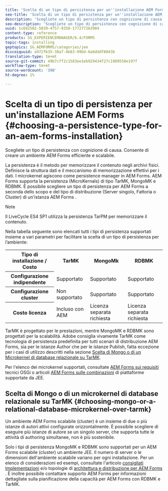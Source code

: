 ```yaml
---
title: 'Scelta di un tipo di persistenza per un''installazione AEM Forms '
seo-title: 'Scelta di un tipo di persistenza per un''installazione AEM Forms '
description: 'Scegliete un tipo di persistenza con cognizione di causa. Consente di creare un ambiente AEM Forms  efficiente e scalabile. '
seo-description: 'Scegliete un tipo di persistenza con cognizione di causa. Consente di creare un ambiente AEM Forms efficiente e scalabile . '
uuid: 1c692502-5039-4757-9358-1772772b3904
content-type: reference
products: SG_EXPERIENCEMANAGER/6.4/FORMS
topic-tags: installing
geptopics: SG_AEMFORMS/categories/jee
discoiquuid: a972fb35-38a7-4b83-99bd-6a6dddf8043b
translation-type: tm+mt
source-git-commit: 49b7cff2c1583ee1eb929434f27c1989558e197f
workflow-type: tm+mt
source-wordcount: '398'
ht-degree: 1%

---
```



# Scelta di un tipo di persistenza per un&#39;installazione AEM Forms  {#choosing-a-persistence-type-for-an-aem-forms-installation}

Scegliete un tipo di persistenza con cognizione di causa. Consente di creare un ambiente AEM Forms  efficiente e scalabile.

La persistenza è il metodo per memorizzare il contenuto negli archivi fisici. Definisce la struttura dati e il meccanismo di memorizzazione effettivi per i dati. I microkernel agiscono come persistence manager in  AEM Forms.  AEM Forms supporta la persistenza (MicroKernals) di tipo TarMK, MongoMK e RDBMK. È possibile scegliere un tipo di persistenza per  AEM Forms a seconda dello scopo e del tipo di distribuzione (Server singolo, Fattoria o Cluster) di un&#39;istanza AEM Forms .

>[!NOTE]
>
>Il LiveCycle ES4 SP1 utilizza la persistenza TarPM per memorizzare il contenuto.

Nella tabella seguente sono elencati tutti i tipi di persistenza supportati insieme a vari parametri per facilitare la scelta di un tipo di persistenza per l’ambiente:

<table> 
 <tbody>
  <tr>
   <th><strong>Tipo di installazione / Costo</strong></th> 
   <th><strong>TarMK</strong></th> 
   <th><strong>MongoMk</strong></th> 
   <th><strong>RDBMK</strong></th> 
  </tr>
  <tr>
   <th><strong>Configurazione indipendente</strong></th> 
   <td>Supportato<br /> </td> 
   <td>Supportato</td> 
   <td>Supportato</td> 
  </tr>
  <tr>
   <th><strong>Configurazione cluster</strong></th> 
   <td>Non supportato</td> 
   <td>Supportato</td> 
   <td>Supportato</td> 
  </tr>
  <tr>
   <th><strong>Costo licenza</strong></th> 
   <td>Incluso con AEM </td> 
   <td>Licenza separata richiesta</td> 
   <td>Licenza separata richiesta</td> 
  </tr>
 </tbody>
</table>

TarMK è progettato per le prestazioni, mentre MongoMK e RDBMK sono progettati per la scalabilità.  Adobe consiglia vivamente TarMK come tecnologia di persistenza predefinita per tutti  scenari di distribuzione AEM Forms, sia per le istanze Author che per le istanze Publish, fatta eccezione per i casi di utilizzo descritti nella sezione [Scelta di Mongo o di un Microkernel di database relazionale su TarMK](#p-choosing-mongo-or-a-relational-database-microkernel-over-tarmk-p).

Per l&#39;elenco dei microkernel supportati, consultate [AEM Forms sui requisiti](/help/sites-deploying/technical-requirements.md) tecnici OSGi o articoli [AEM Forms sulle combinazioni](/help/forms/using/aem-forms-jee-supported-platforms.md) di piattaforme supportate da JEE.

## Scelta di Mongo o di un microkernel di database relazionale su TarMK {#choosing-mongo-or-a-relational-database-microkernel-over-tarmk}

Un ambiente AEM Forms scalabile (cluster)  è un insieme di due o più istanze di autori attivi configurate orizzontalmente. È possibile scegliere di eseguire più istanze di autore se un singolo server, che supporta tutte le attività di authoring simultanee, non è più sostenibile.

Solo i tipi di persistenza MongoMK e RDBMK sono supportati per un AEM Forms scalabile (cluster)  un ambiente JEE. Il numero di server o le dimensioni dell&#39;ambiente scalabile variano per ogni installazione. Per un elenco di considerazioni ed esempi, consultate l&#39;articolo [consigliati Implementazioni](/help/sites-deploying/recommended-deploys.md) e/o topologie di [architettura e distribuzione per  AEM Forms](/help/forms/using/aem-forms-architecture-deployment.md) . È inoltre possibile contattare  supporto AEM Forms per informazioni dettagliate sulla pianificazione della capacità per  AEM Forms con RDBMK e TarMK.
